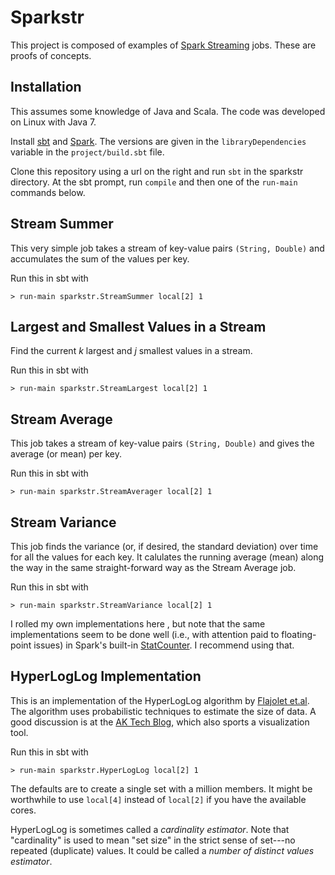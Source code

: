 Sparkstr
========

This project is composed of examples of 
[Spark Streaming](http://spark.incubator.apache.org/docs/latest/index.html)
jobs.  These are proofs of concepts.

Installation
------------

This assumes some knowledge of Java and Scala.  The code was developed on Linux
with Java 7.

Install [sbt](http://www.scala-sbt.org/) and
[Spark](https://spark.incubator.apache.org/).  The versions are given in the
`libraryDependencies` variable in the `project/build.sbt` file.

Clone this repository using a url on the right and run `sbt` in the sparkstr
directory.  At the sbt prompt, run `compile` and then one of the `run-main`
commands below.


Stream Summer
-------------

This very simple job takes a stream of key-value pairs `(String, Double)` and
accumulates the sum of the values per key.

Run this in sbt with

    > run-main sparkstr.StreamSummer local[2] 1


Largest and Smallest Values in a Stream
---------------------------------------

Find the current *k* largest and *j* smallest values in a stream.

Run this in sbt with

    > run-main sparkstr.StreamLargest local[2] 1


Stream Average
--------------

This job takes a stream of key-value pairs `(String, Double)` and gives the
average (or mean) per key.

Run this in sbt with

    > run-main sparkstr.StreamAverager local[2] 1


Stream Variance
---------------

This job finds the variance (or, if desired, the standard deviation) over time
for all the values for each key.  It calulates the running average (mean) along
the way in the same straight-forward way as the Stream Average job.

Run this in sbt with

    > run-main sparkstr.StreamVariance local[2] 1

I rolled my own implementations here , but note that the same implementations
seem to be done well (i.e., with attention paid to floating-point issues) in
Spark's built-in
[StatCounter](https://github.com/apache/incubator-spark/blob/master/core/src/main/scala/org/apache/spark/util/StatCounter.scala).
I recommend using that.


HyperLogLog Implementation
--------------------------

This is an implementation of the HyperLogLog algorithm by [Flajolet
et.al](http://citeseerx.ist.psu.edu/viewdoc/summary?doi=10.1.1.142.9475). The
algorithm uses probabilistic techniques to estimate the size of data.  A good
discussion is at the [AK Tech
Blog](http://blog.aggregateknowledge.com/2012/10/25/sketch-of-the-day-hyperloglog-cornerstone-of-a-big-data-infrastructure/),
which also sports a visualization tool.

Run this in sbt with

    > run-main sparkstr.HyperLogLog local[2] 1

The defaults are to create a single set with a million members.  It might be
worthwhile to use `local[4]` instead of `local[2]` if you have the available
cores.

HyperLogLog is sometimes called a *cardinality estimator*.  Note that
"cardinality" is used to mean "set size" in the strict sense of set---no
repeated (duplicate) values.  It could be called a *number of distinct values
estimator*.  

